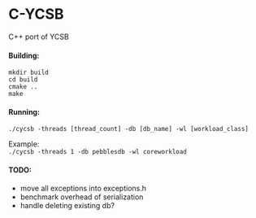 # C-YCSB
C++ port of YCSB

#### Building:
`mkdir build `  
`cd build `  
`cmake .. `  
`make `  

#### Running:
`./cycsb -threads [thread_count] -db [db_name] -wl [workload_class] `  

Example:  
`./cycsb -threads 1 -db pebblesdb -wl coreworkload `  

#### TODO:
- move all exceptions into exceptions.h
- benchmark overhead of serialization
- handle deleting existing db?
